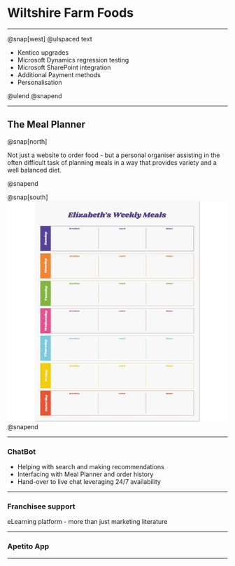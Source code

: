 # Wiltshire Farm Foods

---
@snap[west] @ulspaced text

* Kentico upgrades
* Microsoft Dynamics regression testing
* Microsoft SharePoint integration
* Additional Payment methods
* Personalisation

@ulend 
@snapend

---

## The Meal Planner

@snap[north]

Not just a website to order food - but a personal organiser assisting in the often difficult task of planning meals in a way that provides variety and a well balanced diet.

@snapend

@snap[south]
![Image](assets/images/meal_planner__smallest.jpg)
@snapend

---

### ChatBot

* Helping with search and making recommendations
* Interfacing with Meal Planner and order history
* Hand-over to live chat leveraging 24/7 availability

---

### Franchisee support

eLearning platform - more than just marketing literature

---

### Apetito App

---